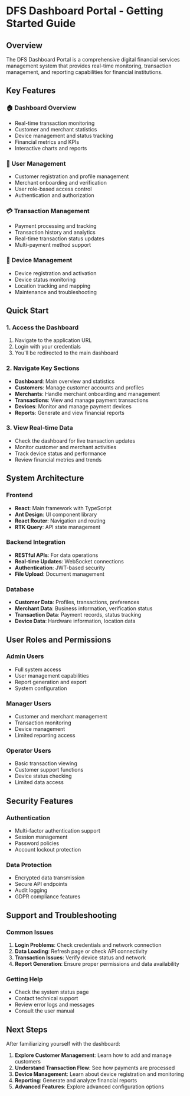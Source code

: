 # DFS Dashboard Portal - Getting Started Guide

## Overview

The DFS Dashboard Portal is a comprehensive digital financial services management system that provides real-time monitoring, transaction management, and reporting capabilities for financial institutions.

## Key Features

### 🏠 **Dashboard Overview**

- Real-time transaction monitoring
- Customer and merchant statistics
- Device management and status tracking
- Financial metrics and KPIs
- Interactive charts and reports

### 👥 **User Management**

- Customer registration and profile management
- Merchant onboarding and verification
- User role-based access control
- Authentication and authorization

### 💳 **Transaction Management**

- Payment processing and tracking
- Transaction history and analytics
- Real-time transaction status updates
- Multi-payment method support

### 📱 **Device Management**

- Device registration and activation
- Device status monitoring
- Location tracking and mapping
- Maintenance and troubleshooting

## Quick Start

### 1. Access the Dashboard

1. Navigate to the application URL
2. Login with your credentials
3. You'll be redirected to the main dashboard

### 2. Navigate Key Sections

- **Dashboard**: Main overview and statistics
- **Customers**: Manage customer accounts and profiles
- **Merchants**: Handle merchant onboarding and management
- **Transactions**: View and manage payment transactions
- **Devices**: Monitor and manage payment devices
- **Reports**: Generate and view financial reports

### 3. View Real-time Data

- Check the dashboard for live transaction updates
- Monitor customer and merchant activities
- Track device status and performance
- Review financial metrics and trends

## System Architecture

### Frontend

- **React**: Main framework with TypeScript
- **Ant Design**: UI component library
- **React Router**: Navigation and routing
- **RTK Query**: API state management

### Backend Integration

- **RESTful APIs**: For data operations
- **Real-time Updates**: WebSocket connections
- **Authentication**: JWT-based security
- **File Upload**: Document management

### Database

- **Customer Data**: Profiles, transactions, preferences
- **Merchant Data**: Business information, verification status
- **Transaction Data**: Payment records, status tracking
- **Device Data**: Hardware information, location data

## User Roles and Permissions

### Admin Users

- Full system access
- User management capabilities
- Report generation and export
- System configuration

### Manager Users

- Customer and merchant management
- Transaction monitoring
- Device management
- Limited reporting access

### Operator Users

- Basic transaction viewing
- Customer support functions
- Device status checking
- Limited data access

## Security Features

### Authentication

- Multi-factor authentication support
- Session management
- Password policies
- Account lockout protection

### Data Protection

- Encrypted data transmission
- Secure API endpoints
- Audit logging
- GDPR compliance features

## Support and Troubleshooting

### Common Issues

1. **Login Problems**: Check credentials and network connection
2. **Data Loading**: Refresh page or check API connectivity
3. **Transaction Issues**: Verify device status and network
4. **Report Generation**: Ensure proper permissions and data availability

### Getting Help

- Check the system status page
- Contact technical support
- Review error logs and messages
- Consult the user manual

## Next Steps

After familiarizing yourself with the dashboard:

1. **Explore Customer Management**: Learn how to add and manage customers
2. **Understand Transaction Flow**: See how payments are processed
3. **Device Management**: Learn about device registration and monitoring
4. **Reporting**: Generate and analyze financial reports
5. **Advanced Features**: Explore advanced configuration options

